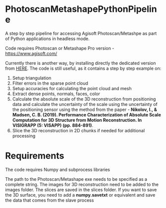 # PhotoscanMetashapePythonPipeline
 A step by step pipeline for accessing Agisoft Photoscan/Metashpe as part of Python applications in headless mode.
 
 Code requires Photoscan or Metashape Pro version - https://www.agisoft.com/
 
 Currently there is another way, by installing directly the dedicated version from [HERE](https://agisoft.freshdesk.com/support/solutions/articles/31000148930-how-to-install-metashape-stand-alone-python-module). The code is still useful, as it contains a step by step example on:
 1. Setup triangulation
 2. Filter errors in the sparse point cloud
 3. Setup accuracies for calculating the point cloud and mesh
 4. Extract dense points, normals, faces, color
 5. Calculate the absolute scale of the 3D reconstruction from positioning data and calculate the uncertainty of the scale using the uncertainty of the positioning sensor using the method from the paper - **Nikolov, I., & Madsen, C. B. (2019). Performance Characterization of Absolute Scale Computation for 3D Structure from Motion Reconstruction. In VISIGRAPP (5: VISAPP) (pp. 884-891)**.
 6. Slice the 3D reconstruction in 2D chunks if needed for additional processing
 
 
# Requirements

The code requires Numpy and subprocess libraries

The path to the Photoscan/Metashape exe needs to be specified as a complete string. The images for 3D reconstruction need to be added to the images folder. The slices are saved in the slices folder. If you want to save the 3D surface, you need to add a **numpy.savetxt** or equivalent and save the data that comes from the slave process
